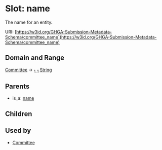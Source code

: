 
# Slot: name


The name for an entity.

URI: [https://w3id.org/GHGA-Submission-Metadata-Schema/committee_name](https://w3id.org/GHGA-Submission-Metadata-Schema/committee_name)


## Domain and Range

[Committee](Committee.md) &#8594;  <sub>1..1</sub> [String](types/String.md)

## Parents

 *  is_a: [name](name.md)

## Children


## Used by

 * [Committee](Committee.md)
